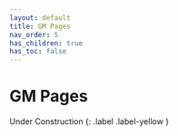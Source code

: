 ```yaml
---
layout: default
title: GM Pages
nav_order: 5
has_children: true
has_toc: false
---
```


# GM Pages

Under Construction
{: .label .label-yellow }

